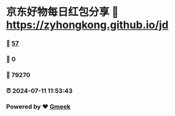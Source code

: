 # 京东好物每日红包分享 :link: https://zyhongkong.github.io/jd 
### :page_facing_up: [57](https://zyhongkong.github.io/jd/tag.html) 
### :speech_balloon: 0 
### :hibiscus: 79270 
### :alarm_clock: 2024-07-11 11:53:43 
### Powered by :heart: [Gmeek](https://github.com/Meekdai/Gmeek)
